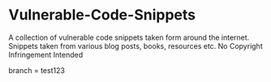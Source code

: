 # Vulnerable-Code-Snippets

A collection of vulnerable code snippets taken form around the internet. Snippets taken from various blog posts, books, resources etc. No Copyright Infringement Intended

branch = test123
